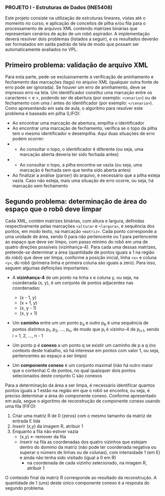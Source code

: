 ### PROJETO I - Estruturas de Dados (INE5408)

Este projeto consiste na utilização de estruturas lineares, vistas até o momento no curso, e aplicação de conceitos de pilha e/ou fila para o processamento de arquivos XML contendo matrizes binárias que representam cenários de ação de um robô aspirador. A implementação deverá resolver dois problemas (listados a seguir), e os resultados deverão ser formatados em saída padrão de tela de modo que possam ser automaticamente avaliados no VPL.


## Primeiro problema: validação de arquivo XML

Para esta parte, pede-se exclusivamente a verificação de aninhamento e fechamento das marcações (tags) no arquivo XML (qualquer outra fonte de erro pode ser ignorada). Se houver um erro de aninhamento, deve se impresso erro na tela. Um identificador constitui uma marcação entre os caracteres < e >, podendo ser de abertura (por exemplo: `<cenario>`) ou de fechamento com uma / antes do identificador (por exemplo: `</cenario>`). Como apresentando em sala de aula, o algoritmo para resolver este problema é baseado em pilha (LIFO):

- Ao encontrar uma marcação de abertura, empilha o identificador
- Ao encontrar uma marcação de fechamento, verifica se o topo da pilha tem o mesmo identificador e desempilha. Aqui duas situações de erro podem ocorrer:
- - Ao consultar o topo, o identificador é diferente (ou seja, uma marcação aberta deveria ter sido fechada antes)
- - Ao consultar o topo, a pilha encontra-se vazia (ou seja, uma marcação é fechada sem que tenha sido aberta antes)
- Ao finalizar a análise (parser) do arquivo, é necessário que a pilha esteja vazia. Caso não esteja, mais uma situação de erro ocorre, ou seja, há marcação sem fechamento

## Segundo problema: determinação de área do espaço que o robô deve limpar

Cada XML, contém matrizes binárias, com altura e largura, definidas respectivamente pelas marcações `<altura>` e `<largura>`, e sequência dos pontos, em modo texto, na marcação `<matriz>`. Cada ponto corresponde a uma unidade de área, sendo 0 para não pertencente ou 1 para pertencente ao espaço que deve ser limpo, com passo mínimo do robô em uma de quatro direções possíveis (vizinhança-4). Para cada uma dessas matrizes, pretende-se determinar a área (quantidade de pontos iguais a 1 na região do robô) que deve ser limpa, conforme a posição inicial, linha `<x>` e coluna `<y>`, do robô (primeira linha e primeira coluna são iguais a zero). Para isso, seguem algumas definições importantes:

- A **vizinhança-4** de um ponto na linha x e coluna y, ou seja, na coordenada (x, y), é um conjunto de pontos adjacentes nas coordenadas:
  - (x - 1, y)
  - (x + 1, y)
  - (x, y - 1)
  - (x, y + 1)

- Um **caminho** entre um um ponto p<sub>a</sub> e outro p<sub>b</sub> é uma sequência de pontos distintos p<sub>1</sub>, p<sub>2</sub>, ..., p<sub>n</sub></sub>, de modo que p<sub>i</sub> é vizinho-4 de p<sub>i+1</sub>, sendo i = 1, 2, ..., n - 1

- Um ponto p é **conexo** a um ponto q se existir um caminho de p a q (no contexto deste trabalho, só há interesse em pontos com valor 1, ou seja, pertencentes ao espaço a ser limpo)

- Um **componente conexo** é um conjunto maximal (não há outro maior que o contenha) C de pontos, no qual quaisquer dois pontos selecionados deste conjunto C são conexos

Para a determinação da área a ser limpa, é necessário identificar quantos pontos iguais a 1 estão na região em que o robô se encontra, ou seja, é preciso determinar a área do componente conexo. Conforme apresentado em aula, segue o algoritmo de reconstrução de componente conexo usando uma fila (FIFO):

1. Criar uma matriz R de 0 (zeros) com o mesmo tamanho da matriz de entrada E lida
2. Inserir (x,y) da imagem R, atribuir 1
3. Enquanto a fila não estiver vazia
   - (x,y) ← remover da fila
   - inserir na fila as coordenadas dos quatro vizinhos que estejam dentro do domínio da matriz (não pode ter coordenada negativa ou superar o número de linhas ou de colunas), com intensidade 1 (em E) e ainda não tenha sido visitado (igual a 0 em R)
     - na coordenada de cada vizinho selecionado, na imagem R, atribuir 1

O conteúdo final da matriz R corresponde ao resultado da reconstrução. A quantidade de 1 (uns) deste único componente conexo é a resposta do segundo problema.
